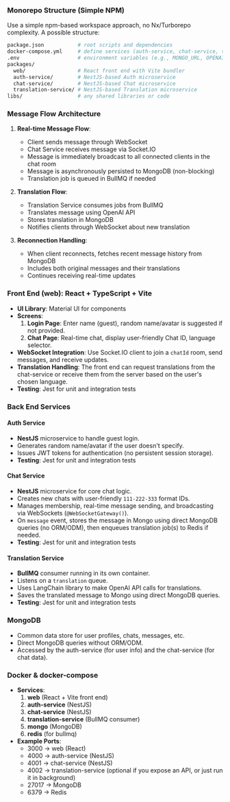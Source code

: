 ### Monorepo Structure (Simple NPM)

Use a simple npm-based workspace approach, no Nx/Turborepo complexity. A possible structure:

```bash
package.json           # root scripts and dependencies
docker-compose.yml     # define services (auth-service, chat-service, translation-service, web, mongo, redis)
.env                   # environment variables (e.g., MONGO_URL, OPENAI_KEY, etc.)
packages/
  web/                 # React front end with Vite bundler
  auth-service/        # NestJS-based Auth microservice
  chat-service/        # NestJS-based Chat microservice
  translation-service/ # NestJS-based Translation microservice
libs/                  # any shared libraries or code
```

### Message Flow Architecture

1. **Real-time Message Flow**:

   - Client sends message through WebSocket
   - Chat Service receives message via Socket.IO
   - Message is immediately broadcast to all connected clients in the chat room
   - Message is asynchronously persisted to MongoDB (non-blocking)
   - Translation job is queued in BullMQ if needed

2. **Translation Flow**:

   - Translation Service consumes jobs from BullMQ
   - Translates message using OpenAI API
   - Stores translation in MongoDB
   - Notifies clients through WebSocket about new translation

3. **Reconnection Handling**:
   - When client reconnects, fetches recent message history from MongoDB
   - Includes both original messages and their translations
   - Continues receiving real-time updates

### Front End (web): React + TypeScript + Vite

- **UI Library**: Material UI for components
- **Screens**:
  1. **Login Page**: Enter name (guest), random name/avatar is suggested if not provided.
  2. **Chat Page**: Real-time chat, display user-friendly Chat ID, language selector.
- **WebSocket Integration**: Use Socket.IO client to join a `chatId` room, send messages, and receive updates.
- **Translation Handling**: The front end can request translations from the chat-service or receive them from the server based on the user's chosen language.
- **Testing**: Jest for unit and integration tests

### Back End Services

#### Auth Service

- **NestJS** microservice to handle guest login.
- Generates random name/avatar if the user doesn't specify.
- Issues JWT tokens for authentication (no persistent session storage).
- **Testing**: Jest for unit and integration tests

#### Chat Service

- **NestJS** microservice for core chat logic.
- Creates new chats with user-friendly `111-222-333` format IDs.
- Manages membership, real-time message sending, and broadcasting via WebSockets (`@WebSocketGateway()`).
- On `message` event, stores the message in Mongo using direct MongoDB queries (no ORM/ODM), then enqueues translation job(s) to Redis if needed.
- **Testing**: Jest for unit and integration tests

#### Translation Service

- **BullMQ** consumer running in its own container.
- Listens on a `translation` queue.
- Uses LangChain library to make OpenAI API calls for translations.
- Saves the translated message to Mongo using direct MongoDB queries.
- **Testing**: Jest for unit and integration tests

### MongoDB

- Common data store for user profiles, chats, messages, etc.
- Direct MongoDB queries without ORM/ODM.
- Accessed by the auth-service (for user info) and the chat-service (for chat data).

### Docker & docker-compose

- **Services**:
  1. **web** (React + Vite front end)
  2. **auth-service** (NestJS)
  3. **chat-service** (NestJS)
  4. **translation-service** (BullMQ consumer)
  5. **mongo** (MongoDB)
  6. **redis** (for bullmq)
- **Example Ports**:
  - 3000 → web (React)
  - 4000 → auth-service (NestJS)
  - 4001 → chat-service (NestJS)
  - 4002 → translation-service (optional if you expose an API, or just run it in background)
  - 27017 → MongoDB
  - 6379 → Redis
